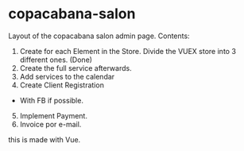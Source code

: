 # copacabana-salon

Layout of the copacabana salon admin page.
Contents:

1. Create for each Element in the Store.
   Divide the VUEX store into 3 different ones. (Done)
2. Create the full service afterwards.
3. Add services to the calendar
4. Create Client Registration
-   With FB if possible.
5. Implement Payment.
6. Invoice por e-mail.

this is made with Vue.
